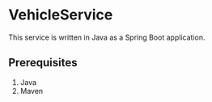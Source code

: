 # VehicleService

This service is written in Java as a Spring Boot application. 

## Prerequisites
1. Java
2. Maven 

